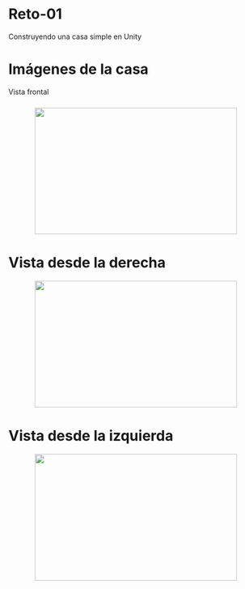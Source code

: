 # Reto-01
Construyendo una casa simple en Unity

# Imágenes de la casa


Vista frontal
###
<p align="center">
  <img src="https://github.com/user-attachments/assets/577680e6-21bf-444c-ac36-e2b732d0d93d" width="400" height="250">
</p>

###
# Vista desde la derecha
<p align="center">
  <img src="https://github.com/user-attachments/assets/ec807e0a-f4c9-4785-8cf1-ee0b340611f2" width="400" height="250">
</p>

###
# Vista desde la izquierda
<p align="center">
  <img src="https://github.com/user-attachments/assets/9adbde7d-52b7-4ebe-b857-deb9b698aef3" width="400" height="250">
</p>


